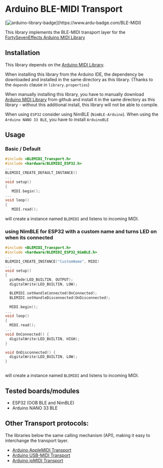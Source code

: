 # Arduino BLE-MIDI Transport 
[![arduino-library-badge](https://www.ardu-badge.com/badge/BLE-MIDI.svg?)](https://www.ardu-badge.com/BLE-MIDI) 

This library implements the BLE-MIDI transport layer for the [FortySevenEffects Arduino MIDI Library](https://github.com/FortySevenEffects/arduino_midi_library) 

## Installation
This library depends on the [Arduino MIDI Library](https://github.com/FortySevenEffects/arduino_midi_library).

When installing this library from the Arduino IDE, the dependency be downloaded and installed in the same directory as this library. (Thanks to the `depends` clause in `library.properties`)

When manually installing this library, you have to manually download [Arduino MIDI Library](https://github.com/FortySevenEffects/arduino_midi_library) from github and install it in the same directory as this library - without this additional install, this library will not be able to compile.

When using `ESP32` consider using NimBLE (`NimBLE-Arduino`).
When using the `Arduino NANO 33 BLE`, you have to install `ArduinoBLE`

## Usage
### Basic / Default
```cpp
#include <BLEMIDI_Transport.h>
#include <hardware/BLEMIDI_ESP32.h>
...
BLEMIDI_CREATE_DEFAULT_INSTANCE()
...
void setup()
{
   MIDI.begin();
...
void loop()
{
   MIDI.read();
```
will create a instance named `BLEMIDI` and listens to incoming MIDI.

### using NimBLE for ESP32 with a custom name and turns LED on when its connected

```cpp
#include <BLEMIDI_Transport.h>
#include <hardware/BLEMIDI_ESP32_NimBLE.h>
...
BLEMIDI_CREATE_INSTANCE("CustomName", MIDI)
...
void setup()
{
  pinMode(LED_BUILTIN, OUTPUT);
  digitalWrite(LED_BUILTIN, LOW);

  BLEMIDI.setHandleConnected(OnConnected);
  BLEMIDI.setHandleDisconnected(OnDisconnected);
  
  MIDI.begin();
...
void loop()
{
  MIDI.read();
...
void OnConnected() {
  digitalWrite(LED_BUILTIN, HIGH);
}

void OnDisconnected() {
  digitalWrite(LED_BUILTIN, LOW);
}
   
```
will create a instance named `BLEMIDI` and listens to incoming MIDI.

## Tested boards/modules
- ESP32 (OOB BLE and NimBLE)
- Arduino NANO 33 BLE

## Other Transport protocols:
The libraries below  the same calling mechanism (API), making it easy to interchange the transport layer.
- [Arduino AppleMIDI Transport](https://github.com/lathoub/Arduino-AppleMIDI-Library)
- [Arduino USB-MIDI  Transport](https://github.com/lathoub/USB-MIDI)
- [Arduino ipMIDI  Transport](https://github.com/lathoub/Arduino-ipMIDI)
